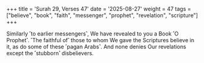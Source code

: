 +++
title = 'Surah 29, Verses 47'
date = '2025-08-27'
weight = 47
tags = ["believe", "book", "faith", "messenger", "prophet", "revelation", "scripture"]
+++

Similarly ˹to earlier messengers˺, We have revealed to you a Book ˹O Prophet˺. ˹The faithful of˺ those to whom We gave the Scriptures believe in it, as do some of these ˹pagan Arabs˺. And none denies Our revelations except the ˹stubborn˺ disbelievers.